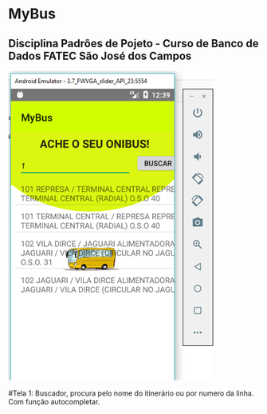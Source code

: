 # MyBus
## Disciplina Padrões de Pojeto - Curso de Banco de Dados FATEC São José dos Campos

![Imagem do Aplicativo](https://github.com/AndreMaurilio/MyBus/blob/master/mybus.png)

#Tela 1: Buscador, procura pelo nome do itinerário ou por numero da linha. Com função autocompletar.
